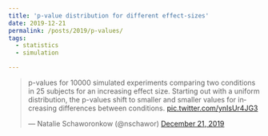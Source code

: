 ```yaml
---
title: 'p-value distribution for different effect-sizes'
date: 2019-12-21
permalink: /posts/2019/p-values/
tags:
  - statistics
  - simulation

---
```


<blockquote class="twitter-tweet" ><p lang="en" dir="ltr">p-values for 10000 simulated experiments comparing two conditions in 25 subjects for an increasing effect size. Starting out with a uniform distribution, the p-values shift to smaller and smaller values for increasing differences between conditions. <a href="https://t.co/ynIsUr4JG3">pic.twitter.com/ynIsUr4JG3</a></p>&mdash; Natalie Schaworonkow (@nschawor) <a href="https://twitter.com/nschawor/status/1208487937802813440?ref_src=twsrc%5Etfw">December 21, 2019</a></blockquote><script async src="https://platform.twitter.com/widgets.js" charset="utf-8"></script>
